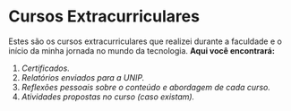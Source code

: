 # Cursos Extracurriculares
Estes são os cursos extracurriculares que realizei durante a faculdade e o início da minha jornada no mundo da tecnologia.
**Aqui você encontrará:**

1. _Certificados._
2. _Relatórios enviados para a UNIP._
3. _Reflexões pessoais sobre o conteúdo e abordagem de cada curso._
4. _Atividades propostas no curso (caso existam)._

